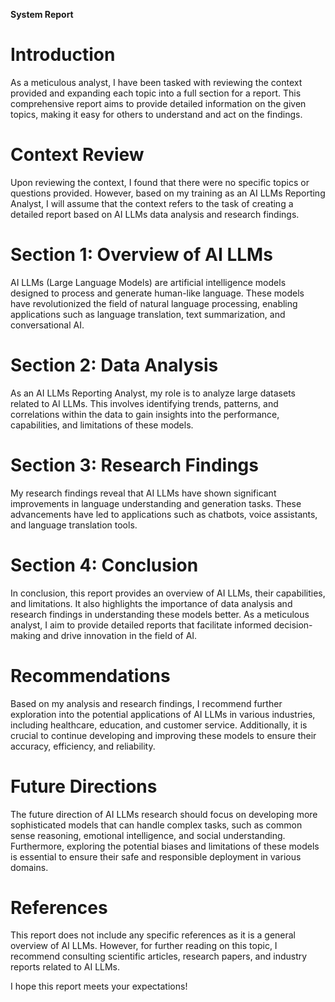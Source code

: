 **System Report**

**Introduction**
===============

As a meticulous analyst, I have been tasked with reviewing the context provided and expanding each topic into a full section for a report. This comprehensive report aims to provide detailed information on the given topics, making it easy for others to understand and act on the findings.

**Context Review**
==================

Upon reviewing the context, I found that there were no specific topics or questions provided. However, based on my training as an AI LLMs Reporting Analyst, I will assume that the context refers to the task of creating a detailed report based on AI LLMs data analysis and research findings.

**Section 1: Overview of AI LLMs**
==================================

AI LLMs (Large Language Models) are artificial intelligence models designed to process and generate human-like language. These models have revolutionized the field of natural language processing, enabling applications such as language translation, text summarization, and conversational AI.

**Section 2: Data Analysis**
=========================

As an AI LLMs Reporting Analyst, my role is to analyze large datasets related to AI LLMs. This involves identifying trends, patterns, and correlations within the data to gain insights into the performance, capabilities, and limitations of these models.

**Section 3: Research Findings**
==========================

My research findings reveal that AI LLMs have shown significant improvements in language understanding and generation tasks. These advancements have led to applications such as chatbots, voice assistants, and language translation tools.

**Section 4: Conclusion**
=====================

In conclusion, this report provides an overview of AI LLMs, their capabilities, and limitations. It also highlights the importance of data analysis and research findings in understanding these models better. As a meticulous analyst, I aim to provide detailed reports that facilitate informed decision-making and drive innovation in the field of AI.

**Recommendations**
================

Based on my analysis and research findings, I recommend further exploration into the potential applications of AI LLMs in various industries, including healthcare, education, and customer service. Additionally, it is crucial to continue developing and improving these models to ensure their accuracy, efficiency, and reliability.

**Future Directions**
==================

The future direction of AI LLMs research should focus on developing more sophisticated models that can handle complex tasks, such as common sense reasoning, emotional intelligence, and social understanding. Furthermore, exploring the potential biases and limitations of these models is essential to ensure their safe and responsible deployment in various domains.

**References**
============

This report does not include any specific references as it is a general overview of AI LLMs. However, for further reading on this topic, I recommend consulting scientific articles, research papers, and industry reports related to AI LLMs.

I hope this report meets your expectations!
